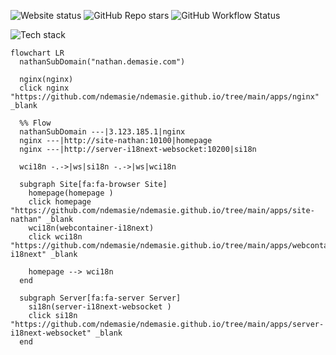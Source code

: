 ![Website status](https://img.shields.io/website-up-down-green-red/http/nathan.demasie.com.svg)
![GitHub Repo stars](https://img.shields.io/github/stars/ndemasie/ndemasie.github.io)
![GitHub Workflow Status](https://img.shields.io/github/actions/workflow/status/ndemasie/ndemasie.github.io/deploy-ec2.yml)

![Tech stack](https://skillicons.dev/icons?i=nginx,docker,nodejs,ts,astro,svelte,react)

```mermaid
flowchart LR
  nathanSubDomain("nathan.demasie.com")

  nginx(nginx)
  click nginx "https://github.com/ndemasie/ndemasie.github.io/tree/main/apps/nginx" _blank

  %% Flow
  nathanSubDomain ---|3.123.185.1|nginx
  nginx ---|http://site-nathan:10100|homepage
  nginx ---|http://server-i18next-websocket:10200|si18n

  wci18n -.->|ws|si18n -.->|ws|wci18n

  subgraph Site[fa:fa-browser Site]
    homepage(homepage )
    click homepage "https://github.com/ndemasie/ndemasie.github.io/tree/main/apps/site-nathan" _blank
    wci18n(webcontainer-i18next)
    click wci18n "https://github.com/ndemasie/ndemasie.github.io/tree/main/apps/webcontainer-i18next" _blank

    homepage --> wci18n
  end

  subgraph Server[fa:fa-server Server]
    si18n(server-i18next-websocket )
    click si18n "https://github.com/ndemasie/ndemasie.github.io/tree/main/apps/server-i18next-websocket" _blank
  end
```